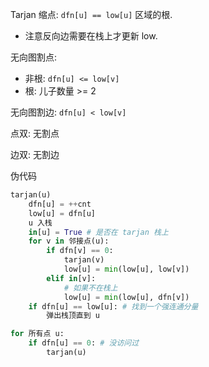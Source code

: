 Tarjan 缩点: `dfn[u] == low[u]` 区域的根.
- 注意反向边需要在栈上才更新 low.

无向图割点: 
- 非根: `dfn[u] <= low[v]`
- 根: 儿子数量 >= 2

无向图割边: `dfn[u] < low[v]`

点双: 无割点

边双: 无割边

伪代码
```py
tarjan(u)
    dfn[u] = ++cnt
    low[u] = dfn[u]
    u 入栈
    in[u] = True # 是否在 tarjan 栈上
    for v in 邻接点(u):
        if dfn[v] == 0:
            tarjan(v)
            low[u] = min(low[u], low[v])
        elif in[v]:
            # 如果不在栈上
            low[u] = min(low[u], dfn[v])
    if dfn[u] == low[u]: # 找到一个强连通分量
        弹出栈顶直到 u

for 所有点 u:
    if dfn[u] == 0: # 没访问过
        tarjan(u)
```

